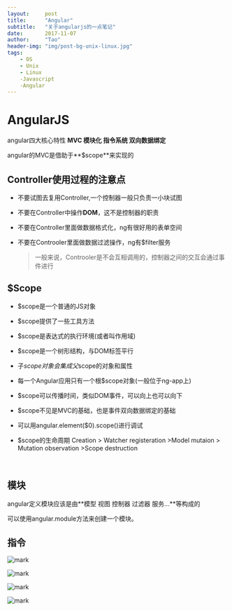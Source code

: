 ```yaml
---
layout:     post
title:      "Angular"
subtitle:   "关于angularjs的一点笔记"
date:       2017-11-07
author:     "Tao"
header-img: "img/post-bg-unix-linux.jpg"
tags:
    - OS
    - Unix
    - Linux
    -Javascript
    -Angular
---
```


# AngularJS

angular四大核心特性 **MVC 模块化 指令系统 双向数据绑定**

angular的MVC是借助于**$scope**来实现的

## Controller使用过程的注意点

* 不要试图去复用Controller,一个控制器一般只负责一小块试图

* 不要在Controller中操作**DOM**，这不是控制器的职责

* 不要在Controller里面做数据格式化，ng有很好用的表单空间

* 不要在Controoler里面做数据过滤操作，ng有$filter服务

  > 一般来说，Controoler是不会互相调用的，控制器之间的交互会通过事件进行

## $Scope

* $scope是一个普通的JS对象

* $scope提供了一些工具方法

* $scope是表达式的执行环境(或者叫作用域)

* $scope是一个树形结构，与DOM标签平行

* 子$scope对象会集成父$scope的对象和属性

* 每一个Angular应用只有一个根$scope对象(一般位于ng-app上)

* $scope可以传播时间，类似DOM事件，可以向上也可以向下

* $scope不见是MVC的基础，也是事件双向数据绑定的基础

* 可以用angular.element($0).scope()进行调试

* $scope的生命周期 Creation > Watcher registeration >Model mutaion > Mutation observation >Scope destruction

  ​

## 模块

angular定义模块应该是由**模型 视图 控制器 过滤器 服务...**等构成的

可以使用angular.module方法来创建一个模块。

## 指令

![mark](http://oxt9nf0wi.bkt.clouddn.com/blog/171014/1jchB4k5c0.png?imageslim)

![mark](http://oxt9nf0wi.bkt.clouddn.com/blog/171014/GaAHmjbD6K.png?imageslim)

![mark](http://oxt9nf0wi.bkt.clouddn.com/blog/171014/gkE51EG9ca.png?imageslim)

![mark](http://oxt9nf0wi.bkt.clouddn.com/blog/171014/lcd0FEchka.png?imageslim)



